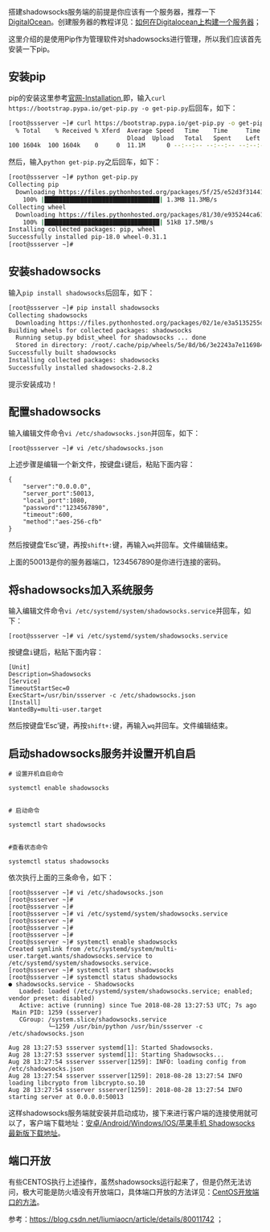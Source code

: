 搭建shadowsocks服务端的前提是你应该有一个服务器，推荐一下[DigitalOcean](https://m.do.co/c/e71526d11cd5)。创建服务器的教程详见：[如何在Digitalocean上构建一个服务器](https://www.itfeichai.com/create-a-dg-account-and-connect-droplets)；



这里介绍的是使用Pip作为管理软件对shadowsocks进行管理，所以我们应该首先安装一下pip。

## 安装pip

pip的安装这里参考[官网-Installation](https://pip.pypa.io/en/stable/installing/),即，输入`curl https://bootstrap.pypa.io/get-pip.py -o get-pip.py`后回车，如下：

```bash
[root@ssserver ~]# curl https://bootstrap.pypa.io/get-pip.py -o get-pip.py
  % Total    % Received % Xferd  Average Speed   Time    Time     Time  Current
                                 Dload  Upload   Total   Spent    Left  Speed
100 1604k  100 1604k    0     0  11.1M      0 --:--:-- --:--:-- --:--:-- 11.2M
```

然后，输入`python get-pip.py`之后回车，如下：

```bash
[root@ssserver ~]# python get-pip.py
Collecting pip
  Downloading https://files.pythonhosted.org/packages/5f/25/e52d3f31441505a5f3af41213346e5b6c221c9e086a166f3703d2ddaf940/pip-18.0-py2.py3-none-any.whl (1.3MB)
    100% |████████████████████████████████| 1.3MB 11.3MB/s 
Collecting wheel
  Downloading https://files.pythonhosted.org/packages/81/30/e935244ca6165187ae8be876b6316ae201b71485538ffac1d718843025a9/wheel-0.31.1-py2.py3-none-any.whl (41kB)
    100% |████████████████████████████████| 51kB 17.5MB/s 
Installing collected packages: pip, wheel
Successfully installed pip-18.0 wheel-0.31.1
[root@ssserver ~]#  
```

## 安装shadowsocks

输入`pip install shadowsocks`后回车，如下：

```bash
[root@ssserver ~]# pip install shadowsocks
Collecting shadowsocks
  Downloading https://files.pythonhosted.org/packages/02/1e/e3a5135255d06813aca6631da31768d44f63692480af3a1621818008eb4a/shadowsocks-2.8.2.tar.gz
Building wheels for collected packages: shadowsocks
  Running setup.py bdist_wheel for shadowsocks ... done
  Stored in directory: /root/.cache/pip/wheels/5e/8d/b6/3e2243a7e116984b2c3597c122c29abcfeac77daa260079e88
Successfully built shadowsocks
Installing collected packages: shadowsocks
Successfully installed shadowsocks-2.8.2
```

提示安装成功！

## 配置shadowsocks

输入编辑文件命令`vi /etc/shadowsocks.json`并回车，如下：

```bash
[root@ssserver ~]# vi /etc/shadowsocks.json
```

上述步骤是编辑一个新文件，按键盘`i`键后，粘贴下面内容：

```
{
    "server":"0.0.0.0",
    "server_port":50013,
    "local_port":1080,
    "password":"1234567890",
    "timeout":600,
    "method":"aes-256-cfb"
}
```

然后按键盘’Esc’键，再按`shift+:`键，再输入`wq`并回车。文件编辑结束。

上面的50013是你的服务器端口，1234567890是你进行连接的密码。

## 将shadowsocks加入系统服务

输入编辑文件命令`vi /etc/systemd/system/shadowsocks.service`并回车，如下：

```
[root@ssserver ~]# vi /etc/systemd/system/shadowsocks.service
```

按键盘`i`键后，粘贴下面内容：

```
[Unit]
Description=Shadowsocks
[Service]
TimeoutStartSec=0
ExecStart=/usr/bin/ssserver -c /etc/shadowsocks.json
[Install]
WantedBy=multi-user.target
```

然后按键盘’Esc’键，再按`shift+:`键，再输入`wq`并回车。文件编辑结束。

## 启动shadowsocks服务并设置开机自启

```
# 设置开机自启命令

systemctl enable shadowsocks


# 启动命令

systemctl start shadowsocks


#查看状态命令

systemctl status shadowsocks
```

依次执行上面的三条命令，如下：

```
[root@ssserver ~]# vi /etc/shadowsocks.json
[root@ssserver ~]# 
[root@ssserver ~]# 
[root@ssserver ~]# vi /etc/systemd/system/shadowsocks.service
[root@ssserver ~]# 
[root@ssserver ~]# 
[root@ssserver ~]# 
[root@ssserver ~]# systemctl enable shadowsocks
Created symlink from /etc/systemd/system/multi-user.target.wants/shadowsocks.service to /etc/systemd/system/shadowsocks.service.
[root@ssserver ~]# systemctl start shadowsocks
[root@ssserver ~]# systemctl status shadowsocks
● shadowsocks.service - Shadowsocks
   Loaded: loaded (/etc/systemd/system/shadowsocks.service; enabled; vendor preset: disabled)
   Active: active (running) since Tue 2018-08-28 13:27:53 UTC; 7s ago
 Main PID: 1259 (ssserver)
   CGroup: /system.slice/shadowsocks.service
           └─1259 /usr/bin/python /usr/bin/ssserver -c /etc/shadowsocks.json

Aug 28 13:27:53 ssserver systemd[1]: Started Shadowsocks.
Aug 28 13:27:53 ssserver systemd[1]: Starting Shadowsocks...
Aug 28 13:27:54 ssserver ssserver[1259]: INFO: loading config from /etc/shadowsocks.json
Aug 28 13:27:54 ssserver ssserver[1259]: 2018-08-28 13:27:54 INFO     loading libcrypto from libcrypto.so.10
Aug 28 13:27:54 ssserver ssserver[1259]: 2018-08-28 13:27:54 INFO     starting server at 0.0.0.0:50013
```

这样shadowsocks服务端就安装并启动成功，接下来进行客户端的连接使用就可以了，客户端下载地址：[安卓/Android/Windows/IOS/苹果手机 Shadowsocks最新版下载地址](https://www.itfeichai.com/android-windows-shadowsocks/)。

## 端口开放

有些CENTOS执行上述操作，虽然shadowsocks运行起来了，但是仍然无法访问，极大可能是防火墙没有开放端口，具体端口开放的方法详见：[CentOS开放端口的方法](https://www.itfeichai.com/centos-open-porter/)。

参考：https://blog.csdn.net/liumiaocn/article/details/80011742 ；


